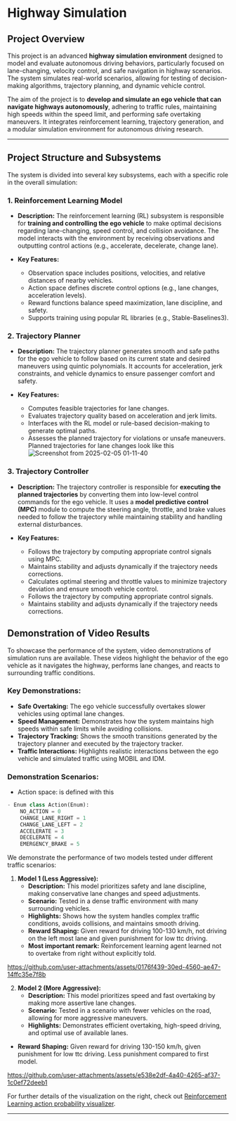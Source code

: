 # Highway Simulation

## **Project Overview**
This project is an advanced **highway simulation environment** designed to model and evaluate autonomous driving behaviors, particularly focused on lane-changing, velocity control, and safe navigation in highway scenarios. The system simulates real-world scenarios, allowing for testing of decision-making algorithms, trajectory planning, and dynamic vehicle control.

The aim of the project is to **develop and simulate an ego vehicle that can navigate highways autonomously**, adhering to traffic rules, maintaining high speeds within the speed limit, and performing safe overtaking maneuvers. It integrates reinforcement learning, trajectory generation, and a modular simulation environment for autonomous driving research.

---

## **Project Structure and Subsystems**
The system is divided into several key subsystems, each with a specific role in the overall simulation:

### 1. **Reinforcement Learning Model**
- **Description:** The reinforcement learning (RL) subsystem is responsible for **training and controlling the ego vehicle** to make optimal decisions regarding lane-changing, speed control, and collision avoidance. The model interacts with the environment by receiving observations and outputting control actions (e.g., accelerate, decelerate, change lane).

- **Key Features:**
  - Observation space includes positions, velocities, and relative distances of nearby vehicles.
  - Action space defines discrete control options (e.g., lane changes, acceleration levels).
  - Reward functions balance speed maximization, lane discipline, and safety.
  - Supports training using popular RL libraries (e.g., Stable-Baselines3).

### 2. **Trajectory Planner**
- **Description:** The trajectory planner generates smooth and safe paths for the ego vehicle to follow based on its current state and desired maneuvers using quintic polynomials. It accounts for acceleration, jerk constraints, and vehicle dynamics to ensure passenger comfort and safety.

- **Key Features:**
  - Computes feasible trajectories for lane changes.
  - Evaluates trajectory quality based on acceleration and jerk limits.
  - Interfaces with the RL model or rule-based decision-making to generate optimal paths.
  - Assesses the planned trajectory for violations or unsafe maneuvers.
  Planned trajectories for lane changes look like this
![Screenshot from 2025-02-05 01-11-40](https://github.com/user-attachments/assets/c5964ce0-84d9-4de3-8912-0f530088e816)

### 3. **Trajectory Controller**
- **Description:** The trajectory controller is responsible for **executing the planned trajectories** by converting them into low-level control commands for the ego vehicle. It uses a **model predictive control (MPC)** module to compute the steering angle, throttle, and brake values needed to follow the trajectory while maintaining stability and handling external disturbances.

- **Key Features:**
  - Follows the trajectory by computing appropriate control signals using MPC.
  - Maintains stability and adjusts dynamically if the trajectory needs corrections.
  - Calculates optimal steering and throttle values to minimize trajectory deviation and ensure smooth vehicle control.
  - Follows the trajectory by computing appropriate control signals.
  - Maintains stability and adjusts dynamically if the trajectory needs corrections.
## **Demonstration of Video Results**

To showcase the performance of the system, video demonstrations of simulation runs are available. These videos highlight the behavior of the ego vehicle as it navigates the highway, performs lane changes, and reacts to surrounding traffic conditions.

### **Key Demonstrations:**
- **Safe Overtaking:** The ego vehicle successfully overtakes slower vehicles using optimal lane changes.
- **Speed Management:** Demonstrates how the system maintains high speeds within safe limits while avoiding collisions.
- **Trajectory Tracking:** Shows the smooth transitions generated by the trajectory planner and executed by the trajectory tracker.
- **Traffic Interactions:** Highlights realistic interactions between the ego vehicle and simulated traffic using MOBIL and IDM.

### **Demonstration Scenarios:**

- Action space: is defined with this
```python
- Enum class Action(Enum):
    NO_ACTION = 0
    CHANGE_LANE_RIGHT = 1
    CHANGE_LANE_LEFT = 2
    ACCELERATE = 3
    DECELERATE = 4
    EMERGENCY_BRAKE = 5
 ```
We demonstrate the performance of two models tested under different traffic scenarios:

1. **Model 1 (Less Aggressive):**
   - **Description:** This model prioritizes safety and lane discipline, making conservative lane changes and speed adjustments.
   - **Scenario:** Tested in a dense traffic environment with many surrounding vehicles.
   - **Highlights:** Shows how the system handles complex traffic conditions, avoids collisions, and maintains smooth driving.
   - **Reward Shaping:** Given reward for driving 100-130 km/h, not driving on the left most lane and given punishment for low ttc driving.
   - **Most important remark:** Reinforcement learning agent learned not to overtake from right without explicitly told.


https://github.com/user-attachments/assets/0176f439-30ed-4560-ae47-14ffc35e7f8b



2. **Model 2 (More Aggressive):**
   - **Description:** This model prioritizes speed and fast overtaking by making more assertive lane changes.
   - **Scenario:** Tested in a scenario with fewer vehicles on the road, allowing for more aggressive maneuvers.
   - **Highlights:** Demonstrates efficient overtaking, high-speed driving, and optimal use of available lanes.
  - **Reward Shaping:** Given reward for driving 130-150 km/h, given punishment for low ttc driving. Less punishment compared to first model.
    
https://github.com/user-attachments/assets/e538e2df-4a40-4265-af37-1c0ef72deeb1

For further details of the visualization on the right, check out [Reinforcement Learning action probability visualizer](https://github.com/bdrhnsen/rl_visualizer).


---


